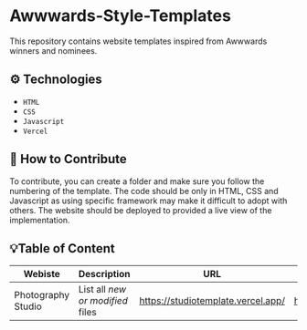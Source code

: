 # Awwwards-Style-Templates
This repository contains website templates inspired from Awwwards winners and nominees.

## ⚙️ Technologies

- `HTML`
- `CSS`
- `Javascript`
- `Vercel`

## 📝 How to Contribute

To contribute, you can create a folder and make sure you follow the numbering of the template. The code should be only in HTML, CSS and Javascript as using specific framework may make it difficult to adopt with others. The website should be deployed to provided a live view of the implementation.


## 💡Table of Content
| Webiste | Description | URL | Inspired By|
| --- | --- | --- | --- |
| Photography Studio | List all *new or modified* files | https://studiotemplate.vercel.app/ | https://www.rejouice.com/ |
